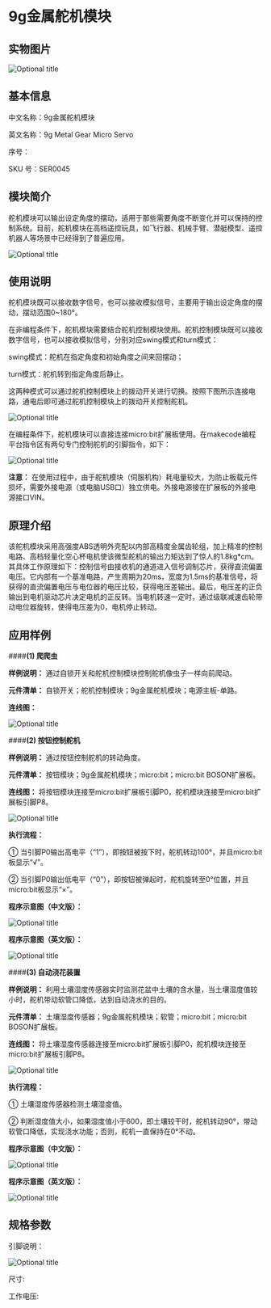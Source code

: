# 9g金属舵机模块
## 实物图片
![](boson_9g金属舵机模块_实物图.jpg "Optional title")

## 基本信息
中文名称：9g金属舵机模块

英文名称：9g Metal Gear Micro Servo

序号：

SKU  号：SER0045

## 模块简介                                                                  
舵机模块可以输出设定角度的摆动，适用于那些需要角度不断变化并可以保持的控制系统。目前，舵机模块在高档遥控玩具，如飞行器、机械手臂、潜艇模型、遥控机器人等场景中已经得到了普遍应用。

![](boson_9g金属舵机模块_实例.png "Optional title")

## 使用说明
舵机模块既可以接收数字信号，也可以接收模拟信号，主要用于输出设定角度的摆动，摆动范围0~180°。

在非编程条件下，舵机模块需要结合舵机控制模块使用。舵机控制模块既可以接收数字信号，也可以接收模拟信号，分别对应swing模式和turn模式：

swing模式：舵机在指定角度和初始角度之间来回摆动；

turn模式：舵机转到指定角度后静止。

这两种模式可以通过舵机控制模块上的拨动开关进行切换。按照下图所示连接电路，通电后即可通过舵机控制模块上的拨动开关控制舵机。

![](boson_9g金属舵机模块_使用说明1.png "Optional title")

在编程条件下，舵机模块可以直接连接micro:bit扩展板使用。在makecode编程平台指令区有两句专门控制舵机的引脚指令，如下：

![](boson_9g金属舵机模块_使用说明2.png "Optional title")

**注意：** 在使用过程中，由于舵机模块（伺服机构）耗电量较大，为防止板载元件损坏，需要外接电源（或电脑USB口）独立供电。外接电源接在扩展板的外接电源接口VIN。
 
## 原理介绍 
该舵机模块采用高强度ABS透明外壳配以内部高精度金属齿轮组，加上精准的控制电路、高档轻量化空心杯电机使该微型舵机的输出力矩达到了惊人的1.8kg*cm。其具体工作原理如下：控制信号由接收机的通道进入信号调制芯片，获得直流偏置电压。它内部有一个基准电路，产生周期为20ms，宽度为1.5ms的基准信号，将获得的直流偏置电压与电位器的电压比较，获得电压差输出。最后，电压差的正负输出到电机驱动芯片决定电机的正反转。当电机转速一定时，通过级联减速齿轮带动电位器旋转，使得电压差为0，电机停止转动。

## 应用样例
####**(1) 爬爬虫**

**样例说明：** 通过自锁开关和舵机控制模块控制舵机像虫子一样向前爬动。

**元件清单：** 自锁开关；舵机控制模块；9g金属舵机模块；电源主板-单路。

**连线图：** 

![](boson_9g金属舵机模块_爬爬虫连线图.png "Optional title")

####**(2) 按钮控制舵机**

**样例说明：** 通过按钮控制舵机的转动角度。

**元件清单：** 按钮模块；9g金属舵机模块；micro:bit；micro:bit BOSON扩展板。

**连线图：** 将按钮模块连接至micro:bit扩展板引脚P0，舵机模块连接至micro:bit扩展板引脚P8。

![](boson_9g金属舵机模块_按钮控制舵机连线图.png "Optional title")

**执行流程：**

①	当引脚P0输出高电平（“1”），即按钮被按下时，舵机转动100°，并且micro:bit板显示“√”。

②	当引脚P0输出低电平（“0”），即按钮被弹起时，舵机旋转至0°位置，并且micro:bit板显示“×”。

**程序示意图（中文版）：**

![](boson_9g金属舵机模块_按钮控制舵机程序示意图中文版.png "Optional title")

**程序示意图（英文版）：**

![](boson_9g金属舵机模块_按钮控制舵机程序示意图英文版.png "Optional title")

####**(3) 自动浇花装置**

**样例说明：** 利用土壤湿度传感器实时监测花盆中土壤的含水量，当土壤湿度值较小时，舵机带动软管口降低，达到自动浇水的目的。

**元件清单：** 土壤湿度传感器；9g金属舵机模块；软管；micro:bit；micro:bit BOSON扩展板。

**连线图：** 将土壤湿度传感器连接至micro:bit扩展板引脚P0，舵机模块连接至micro:bit扩展板引脚P8。

![](boson_9g金属舵机模块_自动浇花装置连线图.png "Optional title")

**执行流程：**

①	土壤湿度传感器检测土壤湿度值。

②	判断湿度值大小，如果湿度值小于600，即土壤较干时，舵机转动90°，带动软管口降低，实现浇水功能；否则，舵机一直保持在0°不动。

**程序示意图（中文版）：**

![](boson_9g金属舵机模块_自动浇花装置程序示意图中文版.png "Optional title")

**程序示意图（英文版）：**

![](boson_9g金属舵机模块_自动浇花装置程序示意图英文版.png "Optional title")

## 规格参数
引脚说明：

![](boson_9g金属舵机模块_引脚说明.png "Optional title")

尺寸: 

工作电压:










